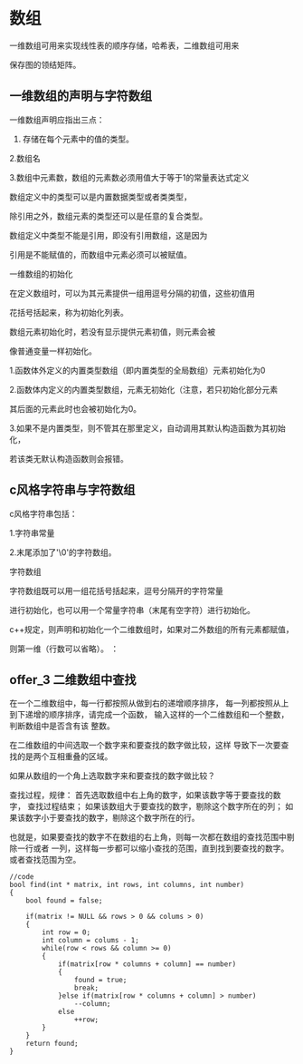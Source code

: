 # 数组

一维数组可用来实现线性表的顺序存储，哈希表，二维数组可用来

保存图的领结矩阵。

## 一维数组的声明与字符数组

一维数组声明应指出三点：

1. 存储在每个元素中的值的类型。

2.数组名

3.数组中元素数，数组的元素数必须用值大于等于1的常量表达式定义

数组定义中的类型可以是内置数据类型或者类类型，

除引用之外，数组元素的类型还可以是任意的复合类型。

数组定义中类型不能是引用，即没有引用数组，这是因为

引用是不能赋值的，而数组中元素必须可以被赋值。

一维数组的初始化

在定义数组时，可以为其元素提供一组用逗号分隔的初值，这些初值用

花括号括起来，称为初始化列表。

数组元素初始化时，若没有显示提供元素初值，则元素会被

像普通变量一样初始化。

1.函数体外定义的内置类型数组（即内置类型的全局数组）元素初始化为0

2.函数体内定义的内置类型数组，元素无初始化（注意，若只初始化部分元素

其后面的元素此时也会被初始化为0。

3.如果不是内置类型，则不管其在那里定义，自动调用其默认构造函数为其初始化，

若该类无默认构造函数则会报错。


## c风格字符串与字符数组

c风格字符串包括：

1.字符串常量

2.末尾添加了'\0'的字符数组。

字符数组

字符数组既可以用一组花括号括起来，逗号分隔开的字符常量

进行初始化，也可以用一个常量字符串（末尾有空字符）进行初始化。

c++规定，则声明和初始化一个二维数组时，如果对二外数组的所有元素都赋值，

则第一维（行数可以省略）。
：

## offer_3 二维数组中查找

在一个二维数组中，每一行都按照从做到右的递增顺序排序，
每一列都按照从上到下递增的顺序排序，请完成一个函数，
输入这样的一个二维数组和一个整数，判断数组中是否含有该
整数。

在二维数组的中间选取一个数字来和要查找的数字做比较，这样
导致下一次要查找的是两个互相重叠的区域。

如果从数组的一个角上选取数字来和要查找的数字做比较？

查找过程，规律：
首先选取数组中右上角的数字，如果该数字等于要查找的数字，
查找过程结束；
如果该数组大于要查找的数字，剔除这个数字所在的列；
如果该数字小于要查找的数字，剔除这个数字所在的行。

也就是，如果要查找的数字不在数组的右上角，则每一次都在数组的查找范围中剔除一行或者
一列，这样每一步都可以缩小查找的范围，直到找到要查找的数字。
或者查找范围为空。

```
//code
bool find(int * matrix, int rows, int columns, int number)
{
    bool found = false;
    
    if(matrix != NULL && rows > 0 && colums > 0)
    {
        int row = 0;
        int column = colums - 1;
        while(row < rows && column >= 0)
        {
            if(matrix[row * columns + column] == number)
            {
                found = true;
                break;
            }else if(matrix[row * columns + column] > number)
                --column;
            else
                ++row;
        }
    }
    return found;
}
```

